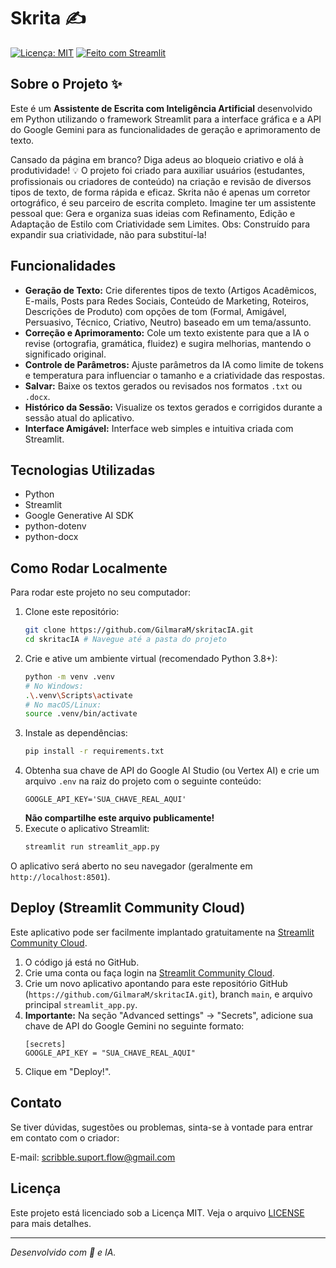 # Skrita ✍️

[![Licença: MIT](https://img.shields.io/badge/Licen%C3%A7a-MIT-yellow.svg)](https://opensource.org/licenses/MIT) <!-- Opcional: Badge de Licença -->
[![Feito com Streamlit](https://static.streamlit.io/badges/streamlit_badge_md_white.svg)](https://streamlit.io) <!-- Opcional: Badge Streamlit -->

## Sobre o Projeto ✨

Este é um **Assistente de Escrita com Inteligência Artificial** desenvolvido em Python utilizando o framework Streamlit para a interface gráfica e a API do Google Gemini para as funcionalidades de geração e aprimoramento de texto.

Cansado da página em branco? Diga adeus ao bloqueio criativo e olá à produtividade! 💡
O projeto foi criado para auxiliar usuários (estudantes, profissionais ou criadores de conteúdo) na criação e revisão de diversos tipos de texto, de forma rápida e eficaz.
Skrita não é apenas um corretor ortográfico, é seu parceiro de escrita completo. Imagine ter um assistente pessoal que: Gera e organiza suas ideias com Refinamento, Edição e Adaptação de Estilo com Criatividade sem Limites. 
 Obs: Construído para expandir sua criatividade, não para substituí-la!


## Funcionalidades

*   **Geração de Texto:** Crie diferentes tipos de texto (Artigos Acadêmicos, E-mails, Posts para Redes Sociais, Conteúdo de Marketing, Roteiros, Descrições de Produto) com opções de tom (Formal, Amigável, Persuasivo, Técnico, Criativo, Neutro) baseado em um tema/assunto.
*   **Correção e Aprimoramento:** Cole um texto existente para que a IA o revise (ortografia, gramática, fluidez) e sugira melhorias, mantendo o significado original.
*   **Controle de Parâmetros:** Ajuste parâmetros da IA como limite de tokens e temperatura para influenciar o tamanho e a criatividade das respostas.
*   **Salvar:** Baixe os textos gerados ou revisados nos formatos `.txt` ou `.docx`.
*   **Histórico da Sessão:** Visualize os textos gerados e corrigidos durante a sessão atual do aplicativo.
*   **Interface Amigável:** Interface web simples e intuitiva criada com Streamlit.

## Tecnologias Utilizadas

*   Python
*   Streamlit
*   Google Generative AI SDK
*   python-dotenv
*   python-docx

## Como Rodar Localmente

Para rodar este projeto no seu computador:

1.  Clone este repositório:
    ```bash
    git clone https://github.com/GilmaraM/skritacIA.git
    cd skritacIA # Navegue até a pasta do projeto
    ```
2.  Crie e ative um ambiente virtual (recomendado Python 3.8+):
    ```bash
    python -m venv .venv
    # No Windows:
    .\.venv\Scripts\activate
    # No macOS/Linux:
    source .venv/bin/activate
    ```
3.  Instale as dependências:
    ```bash
    pip install -r requirements.txt
    ```
4.  Obtenha sua chave de API do Google AI Studio (ou Vertex AI) e crie um arquivo `.env` na raiz do projeto com o seguinte conteúdo:
    ```dotenv
    GOOGLE_API_KEY='SUA_CHAVE_REAL_AQUI'
    ```
    **Não compartilhe este arquivo publicamente!**
5.  Execute o aplicativo Streamlit:
    ```bash
    streamlit run streamlit_app.py
    ```
O aplicativo será aberto no seu navegador (geralmente em `http://localhost:8501`).

## Deploy (Streamlit Community Cloud)

Este aplicativo pode ser facilmente implantado gratuitamente na [Streamlit Community Cloud](https://streamlit.io/cloud).

1.  O código já está no GitHub.
2.  Crie uma conta ou faça login na [Streamlit Community Cloud](https://share.streamlit.io/).
3.  Crie um novo aplicativo apontando para este repositório GitHub (`https://github.com/GilmaraM/skritacIA.git`), branch `main`, e arquivo principal `streamlit_app.py`.
4.  **Importante:** Na seção "Advanced settings" -> "Secrets", adicione sua chave de API do Google Gemini no seguinte formato:
    ```
    [secrets]
    GOOGLE_API_KEY = "SUA_CHAVE_REAL_AQUI"
    ```
5.  Clique em "Deploy!".

## Contato

Se tiver dúvidas, sugestões ou problemas, sinta-se à vontade para entrar em contato com o criador:

E-mail: scribble.suport.flow@gmail.com

## Licença

Este projeto está licenciado sob a Licença MIT. Veja o arquivo [LICENSE](LICENSE) para mais detalhes. 

---

*Desenvolvido com 💙 e IA.*
